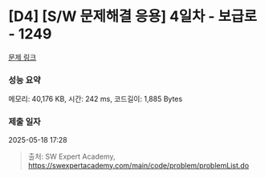 # [D4] [S/W 문제해결 응용] 4일차 - 보급로 - 1249 

[문제 링크](https://swexpertacademy.com/main/code/problem/problemDetail.do?contestProbId=AV15QRX6APsCFAYD) 

### 성능 요약

메모리: 40,176 KB, 시간: 242 ms, 코드길이: 1,885 Bytes

### 제출 일자

2025-05-18 17:28



> 출처: SW Expert Academy, https://swexpertacademy.com/main/code/problem/problemList.do